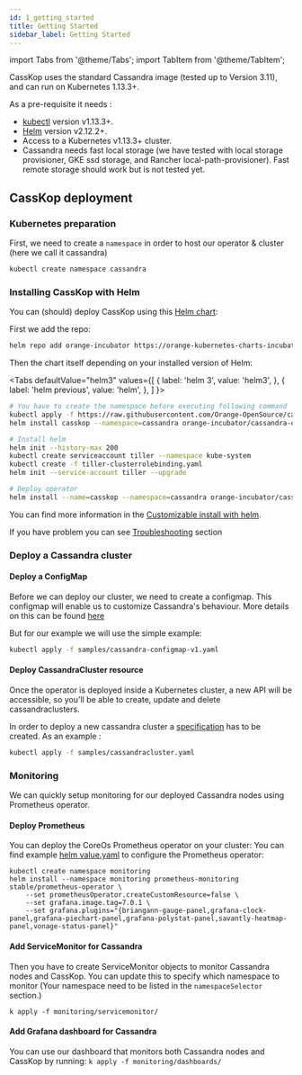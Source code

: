 ```yaml
---
id: 1_getting_started
title: Getting Started
sidebar_label: Getting Started
---
```

import Tabs from '@theme/Tabs';
import TabItem from '@theme/TabItem';

CassKop uses the standard Cassandra image (tested up to Version 3.11), and can run on Kubernetes 1.13.3+.


As a pre-requisite it needs :

- [kubectl](https://kubernetes.io/docs/tasks/tools/install-kubectl/) version v1.13.3+.
- [Helm](https://helm.sh/) version v2.12.2+.
- Access to a Kubernetes v1.13.3+ cluster.
- Cassandra needs fast local storage (we have tested with local storage provisioner, GKE ssd storage, and Rancher local-path-provisioner). Fast remote storage should work but is not tested yet.

## CassKop deployment

### Kubernetes preparation

First, we need to create a `namespace` in order to host our operator & cluster (here we call it cassandra)

```bash
kubectl create namespace cassandra
```

### Installing CassKop with Helm

You can (should) deploy CassKop using this [Helm chart](https://github.com/Orange-Opensource/casskop/tree/master/helm):

First we add the repo:

```bash
helm repo add orange-incubator https://orange-kubernetes-charts-incubator.storage.googleapis.com/
```

Then the chart itself depending on your installed version of Helm:

<Tabs
  defaultValue="helm3"
  values={[
    { label: 'helm 3', value: 'helm3', },
    { label: 'helm previous', value: 'helm', },
  ]
}>
<TabItem value="helm3">

```bash
# You have to create the namespace before executing following command
kubectl apply -f https://raw.githubusercontent.com/Orange-OpenSource/casskop/master/deploy/crds/db.orange.com_cassandraclusters_crd.yaml
helm install casskop --namespace=cassandra orange-incubator/cassandra-operator
```

</TabItem>
<TabItem value="helm">

```bash
# Install helm
helm init --history-max 200
kubectl create serviceaccount tiller --namespace kube-system
kubectl create -f tiller-clusterrolebinding.yaml
helm init --service-account tiller --upgrade

# Deploy operator
helm install --name=casskop --namespace=cassandra orange-incubator/cassandra-operator
```

</TabItem>
</Tabs>

You can find more information in the [Customizable install with helm](/casskop/docs/3_configuration_deployment/1_customizable_install_with_helm).

If you have problem you can see [Troubleshooting](/casskop/docs/7_troubleshooting/1_operations_issues) section

### Deploy a Cassandra cluster

#### Deploy a ConfigMap

Before we can deploy our cluster, we need to create a configmap.
This configmap will enable us to customize Cassandra's behaviour.
More details on this can be found [here](/casskop/docs/3_configuration_deployment/2_cassandra_configuration#configuration-override-using-configmap)

But for our example we will use the simple example:

```bash
kubectl apply -f samples/cassandra-configmap-v1.yaml
```

#### Deploy CassandraCluster resource

Once the operator is deployed inside a Kubernetes cluster, a new API will be accessible, so
you'll be able to create, update and delete cassandraclusters.

In order to deploy a new cassandra cluster a [specification](https://github.com/Orange-OpenSource/casskop/blob/master/samples/cassandracluster.yaml) has to be created. As an example :

``` bash
kubectl apply -f samples/cassandracluster.yaml
```

### Monitoring

We can quickly setup monitoring for our deployed Cassandra nodes using
Prometheus operator.

#### Deploy Prometheus

You can deploy the CoreOs Prometheus operator on your cluster:
You can find example [helm value.yaml](https://github.com/Orange-OpenSource/casskop/blob/master/samples/prometheus-values.yaml) to configure the Prometheus operator:

```console
kubectl create namespace monitoring
helm install --namespace monitoring prometheus-monitoring stable/prometheus-operator \
    --set prometheusOperator.createCustomResource=false \
    --set grafana.image.tag=7.0.1 \
    --set grafana.plugins="{briangann-gauge-panel,grafana-clock-panel,grafana-piechart-panel,grafana-polystat-panel,savantly-heatmap-panel,vonage-status-panel}"
```

#### Add ServiceMonitor for Cassandra

Then you have to create ServiceMonitor objects to monitor Cassandra nodes and CassKop. You can update this to specify 
which namespace to monitor (Your namespace need to be listed in the `namespaceSelector` section.)

`k apply -f monitoring/servicemonitor/`


#### Add Grafana dashboard for Cassandra

You can use our dashboard that monitors both Cassandra nodes and CassKop by running:
`k apply -f monitoring/dashboards/`